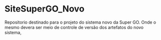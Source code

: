 # SiteSuperGO_Novo
Repositorio destinado para o projeto do sistema novo da Super GO. Onde o mesmo devera ser meio de controle de versão dos artefatos do novo sistema,
